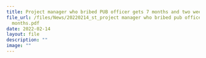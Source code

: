 ```yaml
---
title: Project manager who bribed PUB officer gets 7 months and two weeks jail
file_url: /files/News/20220214_st_project manager who bribed pub officer gets 7
  months.pdf
date: 2022-02-14
layout: file
description: ""
image: ""
---
```

